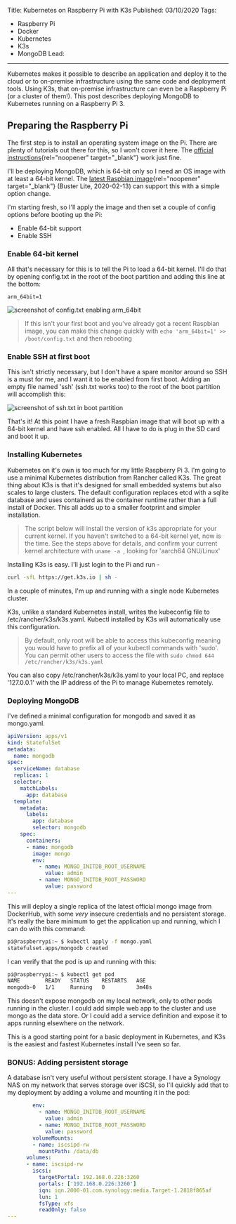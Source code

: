 Title: Kubernetes on Raspberry Pi with K3s
Published: 03/10/2020
Tags: 
  - Raspberry Pi
  - Docker
  - Kubernetes
  - K3s
  - MongoDB
Lead: 
---

Kubernetes makes it possible to describe an application and deploy it to the cloud or to on-premise infrastructure using the same code and deployment tools. Using K3s, that on-premise infrastructure can even be a Raspberry Pi (or a cluster of them!). This post describes deploying MongoDB to Kubernetes running on a Raspberry Pi 3. 

## Preparing the Raspberry Pi
The first step is to install an operating system image on the Pi. There are plenty of tutorials out there for this, so I won't cover it here. The [official instructions](https://github.com/Azure/azure-cli/issues/12242){rel="noopener" target="_blank"} work just fine. 

I'll be deploying MongoDB, which is 64-bit only so I need an OS image with at least a 64-bit kernel. The [latest Raspbian image](https://github.com/Azure/azure-cli/issues/12242){rel="noopener" target="_blank"} (Buster Lite, 2020-02-13) can support this with a simple option change.

I'm starting fresh, so I'll apply the image and then set a couple of config options before booting up the Pi:

* Enable 64-bit support
* Enable SSH

### Enable 64-bit kernel
All that's necessary for this is to tell the Pi to load a 64-bit kernel. I'll do that by opening config.txt in the root of the boot partition and adding this line at the bottom:
```
arm_64bit=1
```
![screenshot of config.txt enabling arm_64bit](/images/raspi-config-txt-arm64.png "screenshot of config.txt enabling arm_64bit") 

>If this isn't your first boot and you've already got a recent Raspbian image, you can make this change quickly with ``` echo 'arm_64bit=1' >> /boot/config.txt ``` and then rebooting

### Enable SSH at first boot
This isn't strictly necessary, but I don't have a spare monitor around so SSH is a must for me, and I want it to be enabled from first boot. Adding an empty file named 'ssh' (ssh.txt works too) to the root of the boot partition will accomplish this:

![screenshot of ssh.txt in boot partition](/images/ssh-raspi.png "screenshot of ssh.txt in boot partition")

That's it! At this point I have a fresh Raspbian image that will boot up with a 64-bit kernel and have ssh enabled. All I have to do is plug in the SD card and boot it up.

### Installing Kubernetes

Kubernetes on it's own is too much for my little Raspberry Pi 3. I'm going to use a minimal Kubernetes distribution from Rancher called K3s. The great thing about K3s is that it's designed for small embedded systems but also scales to large clusters. The default configuration replaces etcd with a sqlite database and uses containerd as the container runtime rather than a full install of Docker. This all adds up to a smaller footprint and simpler installation. 

> The script below will install the version of k3s appropriate for your current kernel. If you haven't switched to a 64-bit kernel yet, now is the time. See the steps above for details, and confirm your current kernel architecture with ```uname -a ```, looking for 'aarch64 GNU/Linux'

Installing K3s is easy. I'll just login to the Pi and run -
```bash
curl -sfL https://get.k3s.io | sh -
```

In a couple of minutes, I'm up and running with a single node Kubernetes cluster. 

K3s, unlike a standard Kubernetes install, writes the kubeconfig file to /etc/rancher/k3s/k3s.yaml. Kubectl installed by K3s will automatically use this configuration. 

> By default, only root will be able to access this kubeconfig meaning you would have to prefix all of your kubectl commands with 'sudo'. You can permit other users to access the file with ```sudo chmod 644 /etc/rancher/k3s/k3s.yaml  ```

You can also copy /etc/rancher/k3s/k3s.yaml to your local PC, and replace '127.0.0.1' with the IP address of the Pi to manage Kubernetes remotely.

### Deploying MongoDB

I've defined a minimal configuration for mongodb and saved it as mongo.yaml.

```yaml
apiVersion: apps/v1
kind: StatefulSet
metadata:
  name: mongodb
spec:
  serviceName: database
  replicas: 1
  selector:
    matchLabels:
      app: database
  template:
    metadata:
      labels:
        app: database
        selector: mongodb
    spec:
      containers:
      - name: mongodb
        image: mongo
        env:
          - name: MONGO_INITDB_ROOT_USERNAME
            value: admin
          - name: MONGO_INITDB_ROOT_PASSWORD
            value: password
---
```

This will deploy a single replica of the latest official mongo image from DockerHub, with some *very* insecure credentials and no persistent storage. It's really the bare minimum to get the application up and running, which I can do with this command:

```bash
pi@raspberrypi:~ $ kubectl apply -f mongo.yaml
statefulset.apps/mongodb created
```
I can verify that the pod is up and running with this:

```bash
pi@raspberrypi:~ $ kubectl get pod
NAME        READY   STATUS    RESTARTS   AGE
mongodb-0   1/1     Running   0          3m48s
```

This doesn't expose mongodb on my local network, only to other pods running in the cluster. I could add simple web app to the cluster and use mongo as the data store. Or I could add a service definition and expose it to apps running elsewhere on the network. 

This is a good starting point for a basic deployment in Kubernetes, and K3s is the easiest and fastest Kubernetes install I've seen so far.

### BONUS: Adding persistent storage

A database isn't very useful without persistent storage. I have a Synology NAS on my network that serves storage over iSCSI, so I'll quickly add that to my deployment by adding a volume and mounting it in the pod:

```yaml
        env:
          - name: MONGO_INITDB_ROOT_USERNAME
            value: admin
          - name: MONGO_INITDB_ROOT_PASSWORD
            value: password
        volumeMounts:
        - name: iscsipd-rw
          mountPath: /data/db
      volumes:
      - name: iscsipd-rw
        iscsi:
          targetPortal: 192.168.0.226:3260
          portals: ['192.168.0.226:3260']
          iqn: iqn.2000-01.com.synology:media.Target-1.2818f865af
          lun: 1
          fsType: xfs
          readOnly: false
---
```